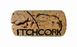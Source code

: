 ![alt text](https://github.com/adamjmoon/itchcork/raw/master/hitchscript/public/brand3.png "itchcork")
===========
